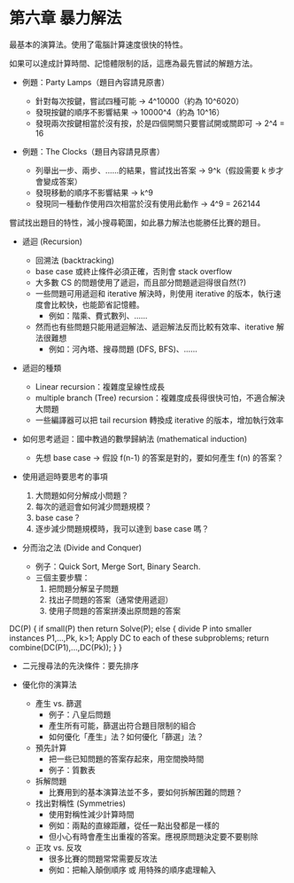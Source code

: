 # 第六章 暴力解法

最基本的演算法。使用了電腦計算速度很快的特性。

如果可以達成計算時間、記憶體限制的話，這應為最先嘗試的解題方法。

* 例題：Party Lamps（題目內容請見原書）
  * 針對每次按鍵，嘗試四種可能 → 4^10000（約為 10^6020）
  * 發現按鍵的順序不影響結果 → 10000^4（約為 10^16）
  * 發現兩次按鍵相當於沒有按，於是四個開關只要嘗試開或關即可 → 2^4 = 16

* 例題：The Clocks（題目內容請見原書）
  * 列舉出一步、兩步、......的結果，嘗試找出答案 → 9^k（假設需要 k 步才會變成答案）
  * 發現移動的順序不影響結果 → k^9
  * 發現同一種動作使用四次相當於沒有使用此動作 → 4^9 = 262144
  
嘗試找出題目的特性，減小搜尋範圍，如此暴力解法也能勝任比賽的題目。

* 遞迴 (Recursion)
  * 回溯法 (backtracking)
  * base case 或終止條件必須正確，否則會 stack overflow
  * 大多數 CS 的問題使用了遞迴，而且部分問題遞迴得很自然(?)
  * 一些問題可用遞迴和 iterative 解決時，則使用 iterative 的版本，執行速度會比較快，也能節省記憶體。
     * 例如：階乘、費式數列、......
  * 然而也有些問題只能用遞迴解法、遞迴解法反而比較有效率、iterative 解法很難想
     * 例如：河內塔、搜尋問題 (DFS, BFS)、......
     
* 遞迴的種類
  * Linear recursion：複雜度呈線性成長
  * multiple branch (Tree) recursion：複雜度成長得很快可怕，不適合解決大問題
  * 一些編譯器可以把 tail recursion 轉換成 iterative 的版本，增加執行效率
  
* 如何思考遞迴：國中教過的數學歸納法 (mathematical induction)
  * 先想 base case → 假設 f(n-1) 的答案是對的，要如何產生 f(n) 的答案？
  
* 使用遞迴時要思考的事項
  1. 大問題如何分解成小問題？
  2. 每次的遞迴會如何減少問題規模？
  3. base case？
  4. 逐步減少問題規模時，我可以達到 base case 嗎？
  
* 分而治之法 (Divide and Conquer)
  * 例子：Quick Sort, Merge Sort, Binary Search.
  * 三個主要步驟：
     1. 把問題分解呈子問題
     2. 找出子問題的答案（通常使用遞迴）
     3. 使用子問題的答案拼湊出原問題的答案
     
DC(P) {
  if small(P) then
    return Solve(P);
  else {
    divide P into smaller instances P1,...,Pk, k>1;
    Apply DC to each of these subproblems;
    return combine(DC(P1),...,DC(Pk));
  }
}

* 二元搜尋法的先決條件：要先排序

* 優化你的演算法
  * 產生 vs. 篩選
     * 例子：八皇后問題
     * 產生所有可能，篩選出符合題目限制的組合
     * 如何優化「產生」法？如何優化「篩選」法？
  * 預先計算
     * 把一些已知問題的答案存起來，用空間換時間
     * 例子：質數表
  * 拆解問題
     * 比賽用到的基本演算法並不多，要如何拆解困難的問題？
  * 找出對稱性 (Symmetries)
     * 使用對稱性減少計算時間
     * 例如：兩點的直線距離，從任一點出發都是一樣的
     * 但小心有時會產生出重複的答案。應視原問題決定要不要剔除
  * 正攻 vs. 反攻
     * 很多比賽的問題常常需要反攻法
     * 例如：把輸入顛倒順序 或 用特殊的順序處理輸入
